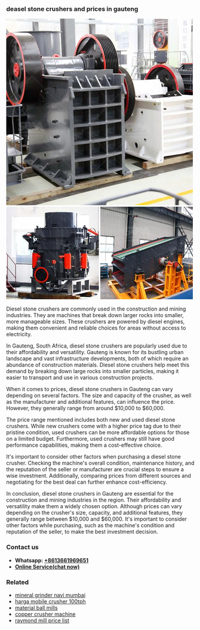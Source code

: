 <h3>deasel stone crushers and prices in gauteng</h3><img src='1706768106.jpg' alt=''><p>Diesel stone crushers are commonly used in the construction and mining industries. They are machines that break down larger rocks into smaller, more manageable sizes. These crushers are powered by diesel engines, making them convenient and reliable choices for areas without access to electricity.</p><p>In Gauteng, South Africa, diesel stone crushers are popularly used due to their affordability and versatility. Gauteng is known for its bustling urban landscape and vast infrastructure developments, both of which require an abundance of construction materials. Diesel stone crushers help meet this demand by breaking down large rocks into smaller particles, making it easier to transport and use in various construction projects.</p><p>When it comes to prices, diesel stone crushers in Gauteng can vary depending on several factors. The size and capacity of the crusher, as well as the manufacturer and additional features, can influence the price. However, they generally range from around $10,000 to $60,000.</p><p>The price range mentioned includes both new and used diesel stone crushers. While new crushers come with a higher price tag due to their pristine condition, used crushers can be more affordable options for those on a limited budget. Furthermore, used crushers may still have good performance capabilities, making them a cost-effective choice.</p><p>It's important to consider other factors when purchasing a diesel stone crusher. Checking the machine's overall condition, maintenance history, and the reputation of the seller or manufacturer are crucial steps to ensure a wise investment. Additionally, comparing prices from different sources and negotiating for the best deal can further enhance cost-efficiency.</p><p>In conclusion, diesel stone crushers in Gauteng are essential for the construction and mining industries in the region. Their affordability and versatility make them a widely chosen option. Although prices can vary depending on the crusher's size, capacity, and additional features, they generally range between $10,000 and $60,000. It's important to consider other factors while purchasing, such as the machine's condition and reputation of the seller, to make the best investment decision.</p><h3>Contact us</h3><ul><li><strong>Whatsapp:&nbsp;<a href="https://wa.me/8613661969651">+8613661969651</a></strong></li><li><a href="https://swt.shibang-china.com/?git&amp;zhl&amp;deasel stone crushers and prices in gauteng"><strong>Online Service(chat now)</strong></a></li></ul><h3>Related</h3><ul><li><a href='mineral grinder navi mumbai.md'>mineral grinder navi mumbai</a></li><li><a href='harga mobile crusher 100tph.md'>harga mobile crusher 100tph</a></li><li><a href='material ball mills.md'>material ball mills</a></li><li><a href='copper crusher machine.md'>copper crusher machine</a></li><li><a href='raymond mill price list.md'>raymond mill price list</a></li></ul>